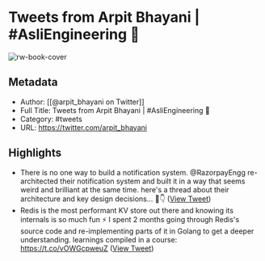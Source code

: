 # Tweets from Arpit Bhayani | #AsliEngineering 🎲

![rw-book-cover](https://pbs.twimg.com/profile_images/1874707509711454208/OGb06YAP.jpg)

## Metadata
- Author: [[@arpit_bhayani on Twitter]]
- Full Title: Tweets from Arpit Bhayani | #AsliEngineering 🎲
- Category: #tweets
- URL: https://twitter.com/arpit_bhayani

## Highlights
- There is no one way to build a notification system.
  @RazorpayEngg re-architected their notification system and built it in a way that seems weird and brilliant at the same time.
  here's a thread about their architecture and key design decisions... 🧵👇 ([View Tweet](https://twitter.com/arpit_bhayani/status/1585274715983052800))
- Redis is the most performant KV store out there and knowing its internals is so much fun ⚡
  I spent 2 months going through Redis's source code and re-implementing parts of it in Golang to get a deeper understanding.
  learnings compiled in a course: https://t.co/vOWGcpweuZ ([View Tweet](https://twitter.com/arpit_bhayani/status/1589964120069386240))
